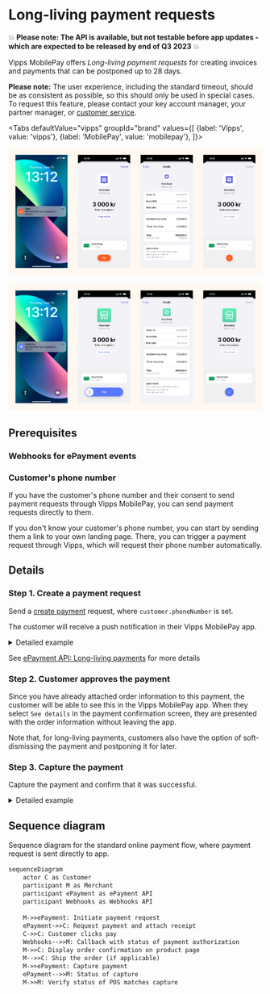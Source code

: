 <!-- START_METADATA
---
title: Vipps MobilePay long-living payment requests
sidebar_label: Long-living payment requests
sidebar_position: 50
description: Using Vipps MobilePay for sending long-living payment requests payment requests.
hide_table_of_contents: false
pagination_next: null
pagination_prev: null
---

import ApiSchema from '@theme/ApiSchema';
import Tabs from '@theme/Tabs';
import TabItem from '@theme/TabItem';

import REGISTERWEBHOOK from '../_common/_register_epayment_webhook.md'
import AUTHORIZEPAYMENT from '../_common/_customer_authorizes_epayment.md'

END_METADATA -->

# Long-living payment requests

💥 **Please note: The API is available, but not testable before app updates - which are expected to be released by end of Q3 2023** 💥

Vipps MobilePay offers *Long-living payment requests* for creating invoices and payments that can be postponed up to 28 days.

**Please note:**  The user experience, including the standard timeout, should be as
consistent as possible, so this should only be used in special cases. To request this feature, please contact your key account manager, your partner manager, or
[customer service](https://vipps.no/kontakt-oss/).

<Tabs
defaultValue="vipps"
groupId="brand"
values={[
{label: 'Vipps', value: 'vipps'},
{label: 'MobilePay', value: 'mobilepay'},
]}>
<TabItem value="vipps">

![Vipps payment request push flow](images/payment-request-sent-directly-to-app-vipps.png)

</TabItem>
<TabItem value="mobilepay">

![MobilePay payment request push flow](images/payment-request-sent-directly-to-app-mobilepay.png)

</TabItem>
</Tabs>

## Prerequisites

### Webhooks for ePayment events

<REGISTERWEBHOOK />

### Customer's phone number

If you have the customer's phone number and their consent to send payment requests through Vipps MobilePay,
you can send payment requests directly to them.

If you don't know your customer's phone number, you can start by sending them a link to your own landing page. There, you can trigger a payment request through Vipps, which will request their phone number automatically.

## Details

### Step 1. Create a payment request

Send a
[create payment](https://developer.vippsmobilepay.com/api/epayment#tag/CreatePayments) request,
where `customer.phoneNumber` is set.

The customer will receive a push notification in their Vipps MobilePay app.

<details>
<summary>Detailed example</summary>
<div>

Your system can send the payment request by using the
[`createPayment`](https://developer.vippsmobilepay.com/api/epayment#tag/CreatePayments/operation/createPayment)
endpoint.

Specify the `WALLET` payment method. This functionality is only available when using `WALLET`,
since the app is required.

Specify `expiresAt` with a value between 10 minutes and 28 days (40320 minutes) in the future.

Set `userFlow` to `PUSH_MESSAGE` to send a push directly to the customer.
Attach the receipt simultaneously.

You can also add the receipt at this time.

Here is an example HTTP POST:

[`POST:/epayment/v1/payments`](https://developer.vippsmobilepay.com/api/epayment#tag/CreatePayments/operation/createPayment)

With body:

```json
{
  "amount": {
    "value": 300000,
    "currency": "NOK"
  },
  "paymentMethod": {
    "type": "WALLET"
  },
  "customer": {
    "phoneNumber": 4791234567
  },
  "receipt":{
    "orderLines": [
      {
        "name": "Accident insurance",
        "id": "12345",
        "totalAmount": 150000,
        "totalAmountExcludingTax": 112500,
        "totalTaxAmount": 37500,
        "taxPercentage": 25,
      },
      {
        "name": "Travel insurance",
        "id": "12345",
        "totalAmount": 150000,
        "totalAmountExcludingTax": 112500,
        "totalTaxAmount": 37500,
        "taxPercentage": 25,
      },
    ],
    "bottomLine": {
      "currency": "NOK",
    },
   "receiptNumber": "0527013501"
  },
  "reference": 1648738112,
  "userFlow": "PUSH_MESSAGE",
  "expiresAt":"2024-08-04T00:00:00Z",
  "returnUrl": "http://www.merchant.com/redirect?reference=2486791679658155992",
  "paymentDescription": "Spendings"
}
```

</div>
</details>


See [ePayment API: Long-living payments](https://developer.vippsmobilepay.com/docs/APIs/epayment-api/features/long-living-payments)
for more details

### Step 2. Customer approves the payment

<AUTHORIZEPAYMENT />

Since you have already attached order information to this payment, the customer will be able to see this in the Vipps MobilePay app.
When they select `See details` in the payment confirmation screen, they are presented with the order information without leaving the app.

Note that, for long-living payments, customers also have the option of soft-dismissing the payment and postponing it for later.

### Step 3. Capture the payment

Capture the payment and confirm that it was successful.

<details>
<summary>Detailed example</summary>
<div>

[`POST:/epayment/v1/payments/{reference}/capture`](/api/epayment/#tag/AdjustPayments/operation/capturePayment)

With body:

```json
{
  "modificationAmount": {
    "value": 300000,
    "currency": "NOK"
  }
}
```

</div>
</details>

## Sequence diagram

Sequence diagram for the standard online payment flow, where payment request is sent directly to app.

``` mermaid
sequenceDiagram
    actor C as Customer
    participant M as Merchant
    participant ePayment as ePayment API
    participant Webhooks as Webhooks API

    M->>ePayment: Initiate payment request
    ePayment->>C: Request payment and attach receipt
    C->>C: Customer clicks pay
    Webhooks-->>M: Callback with status of payment authorization
    M->>C: Display order confirmation on product page
    M-->>C: Ship the order (if applicable)
    M->>ePayment: Capture payment
    ePayment-->>M: Status of capture
    M->>M: Verify status of POS matches capture
```

